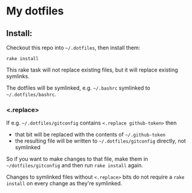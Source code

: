 # My dotfiles

## Install:

Checkout this repo into `~/.dotfiles`, then install them:

    rake install
    
This rake task will not replace existing files, but it will replace existing symlinks.

The dotfiles will be symlinked, e.g. `~/.bashrc` symlinked to `~/.dotfiles/bashrc`.

### <.replace>

If e.g. `~/.dotfiles/gitconfig` contains `<.replace github-token>` then

 * that bit will be replaced with the contents of `~/.github-token`
 * the resulting file will be written to `~/.dotfiles/gitconfig` directly, not symlinked
 
So if you want to make changes to that file, make them in `~/dotfiles/gitconfig` and then run `rake install` again.

Changes to symlinked files without `<.replace>` bits do not require a `rake install` on every change as they're symlinked.
